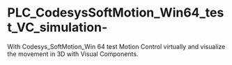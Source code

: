 # PLC_CodesysSoftMotion_Win64_test_VC_simulation-
With Codesys_SoftMotion_Win 64 test Motion Control virtually and visualize the movement in 3D with Visual Components. 
